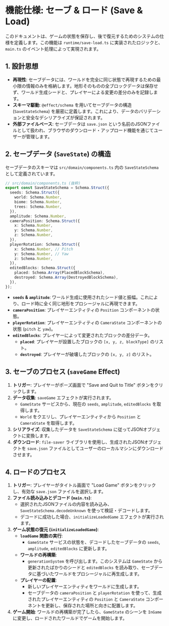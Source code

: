 # 機能仕様: セーブ & ロード (Save & Load)

このドキュメントは、ゲームの状態を保存し、後で復元するためのシステムの仕様を定義します。この機能は `runtime/save-load.ts` に実装されたロジックと、`main.ts` のイベント処理によって実現されます。

## 1. 設計思想

-   **再現性**: セーブデータには、ワールドを完全に同じ状態で再現するための最小限の情報のみを格納します。地形そのものの全ブロックデータは保存せず、ワールド生成シードと、プレイヤーによる変更の差分のみを記録します。
-   **スキーマ駆動**: `@effect/schema` を用いてセーブデータの構造 (`SaveStateSchema`) を厳密に定義します。これにより、データのバリデーションと安全なデシリアライズが保証されます。
-   **外部ファイルベース**: セーブデータは `save.json` という名前のJSONファイルとして扱われ、ブラウザのダウンロード・アップロード機能を通じてユーザーが管理します。

## 2. セーブデータ (`SaveState`) の構造

セーブデータのスキーマは `src/domain/components.ts` 内の `SaveStateSchema` として定義されています。

```typescript
// src/domain/components.ts (抜粋)
export const SaveStateSchema = Schema.Struct({
  seeds: Schema.Struct({
    world: Schema.Number,
    biome: Schema.Number,
    trees: Schema.Number,
  }),
  amplitude: Schema.Number,
  cameraPosition: Schema.Struct({
    x: Schema.Number,
    y: Schema.Number,
    z: Schema.Number,
  }),
  playerRotation: Schema.Struct({
    x: Schema.Number, // Pitch
    y: Schema.Number, // Yaw
    z: Schema.Number,
  }),
  editedBlocks: Schema.Struct({
    placed: Schema.Array(PlacedBlockSchema),
    destroyed: Schema.Array(DestroyedBlockSchema),
  }),
});
```

-   **`seeds` & `amplitude`**: ワールド生成に使用されたシード値と振幅。これにより、ロード時に全く同じ地形をプロシージャルに再現できます。
-   **`cameraPosition`**: プレイヤーエンティティの `Position` コンポーネントの状態。
-   **`playerRotation`**: プレイヤーエンティティの `CameraState` コンポーネントの状態 (`pitch` と `yaw`)。
-   **`editedBlocks`**: プレイヤーによって変更されたブロックの差分データ。
    -   **`placed`**: プレイヤーが設置したブロックの `[x, y, z, blockType]` のリスト。
    -   **`destroyed`**: プレイヤーが破壊したブロックの `[x, y, z]` のリスト。

## 3. セーブのプロセス (`saveGame` Effect)

1.  **トリガー**: プレイヤーがポーズ画面で "Save and Quit to Title" ボタンをクリックします。
2.  **データ収集**: `saveGame` エフェクトが実行されます。
    -   `GameState` サービスから、現在の `seeds`, `amplitude`, `editedBlocks` を取得します。
    -   `World` をクエリし、プレイヤーエンティティから `Position` と `CameraState` を取得します。
3.  **シリアライズ**: 収集したデータを `SaveStateSchema` に従ってJSONオブジェクトに変換します。
4.  **ダウンロード**: `file-saver` ライブラリを使用し、生成されたJSONオブジェクトを `save.json` ファイルとしてユーザーのローカルマシンにダウンロードさせます。

## 4. ロードのプロセス

1.  **トリガー**: プレイヤーがタイトル画面で "Load Game" ボタンをクリックし、有効な `save.json` ファイルを選択します。
2.  **ファイル読み込みとデコード (`main.ts`)**:
    -   選択されたJSONファイルの内容を読み込み、`SaveStateSchema.decodeUnknown` を使って検証・デコードします。
    -   デコードに成功した場合、`initializeLoadedGame` エフェクトが実行されます。
3.  **ゲーム状態の復元 (`initializeLoadedGame`)**:
    -   **`loadGame` 関数の実行**:
        -   `GameState` サービスの状態を、デコードしたセーブデータの `seeds`, `amplitude`, `editedBlocks` に更新します。
    -   **ワールドの再構築**:
        -   `generationSystem` を呼び出します。このシステムは `GameState` から更新されたばかりのシードと `editedBlocks` を読み取り、セーブデータに基づいたワールドをプロシージャルに再生成します。
    -   **プレイヤーの配置**:
        -   新しいプレイヤーエンティティをワールドに生成します。
        -   セーブデータの `cameraPosition` と `playerRotation` を使って、生成されたプレイヤーエンティティの `Position` と `CameraState` コンポーネントを更新し、保存された場所と向きに配置します。
4.  **ゲーム開始**: ワールドの再構築が完了したら、`GameState` のシーンを `InGame` に変更し、ロードされたワールドでゲームを開始します。